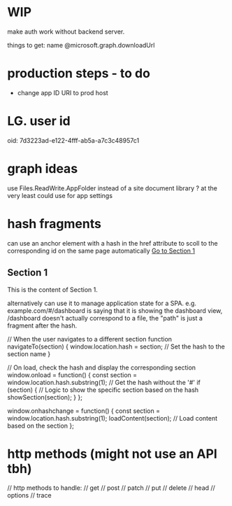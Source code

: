 # WIP
make auth work without backend server.

things to get:
name
@microsoft.graph.downloadUrl

# production steps - to do
- change app ID URI to prod host

# LG. user id
oid: 7d3223ad-e122-4fff-ab5a-a7c3c48957c1

# graph ideas
use Files.ReadWrite.AppFolder instead of a site document library ? at the very least could use for app settings

# hash fragments
can use an anchor element with a hash in the href attribute to scoll to the corresponding id on the same page automatically
<a href="#section1">Go to Section 1</a>

<h2 id="section1">Section 1</h2>
<p>This is the content of Section 1.</p>

alternatively can use it to manage application state for a SPA. e.g. example.com/#/dashboard is saying that it is showing the dashboard view, /dashboard doesn't actually correspond to a file, the "path" is just a fragment after the hash.

// When the user navigates to a different section
function navigateTo(section) {
    window.location.hash = section; // Set the hash to the section name
}

// On load, check the hash and display the corresponding section
window.onload = function() {
    const section = window.location.hash.substring(1); // Get the hash without the '#'
    if (section) {
        // Logic to show the specific section based on the hash
        showSection(section);
    }
};

window.onhashchange = function() {
    const section = window.location.hash.substring(1);
    loadContent(section); // Load content based on the section
};

# http methods (might not use an API tbh)
// http methods to handle:
// get
// post
// patch
// put
// delete
// head
// options
// trace